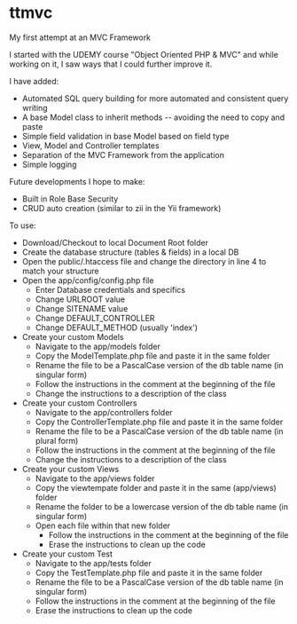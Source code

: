 # ttmvc
My first attempt at an MVC Framework

I started with the UDEMY course "Object Oriented PHP & MVC" and while working on
it, I saw ways that I could further improve it.

I have added:
 * Automated SQL query building for more automated and consistent query writing
 * A base Model class to inherit methods -- avoiding the need to copy and paste
 * Simple field validation in base Model based on field type
 * View, Model and Controller templates
 * Separation of the MVC Framework from the application
 * Simple logging
 
Future developments I hope to make:
 * Built in Role Base Security
 * CRUD auto creation (similar to zii in the Yii framework)

To use:
 * Download/Checkout to local Document Root folder
 * Create the database structure (tables & fields) in a local DB
 * Open the public/.htaccess file and change the directory in line 4 to match your structure
 * Open the app/config/config.php file
   * Enter Database credentials and specifics
   * Change URLROOT value
   * Change SITENAME value
   * Change DEFAULT_CONTROLLER
   * Change DEFAULT_METHOD (usually 'index')
 * Create your custom Models
   * Navigate to the app/models folder
   * Copy the ModelTemplate.php file and paste it in the same folder
   * Rename the file to be a PascalCase version of the db table name (in singular form)
   * Follow the instructions in the comment at the beginning of the file
   * Change the instructions to a description of the class
 * Create your custom Controllers
   * Navigate to the app/controllers folder
   * Copy the ControllerTemplate.php file and paste it in the same folder
   * Rename the file to be a PascalCase version of the db table name (in plural form)
   * Follow the instructions in the comment at the beginning of the file
   * Change the instructions to a description of the class
 * Create your custom Views
   * Navigate to the app/views folder
   * Copy the viewtempate folder and paste it in the same (app/views) folder
   * Rename the folder to be a lowercase version of the db table name (in singular form)
   * Open each file within that new folder
     * Follow the instructions in the comment at the beginning of the file
     * Erase the instructions to clean up the code
 * Create your custom Test
   * Navigate to the app/tests folder
   * Copy the TestTemplate.php file and paste it in the same folder
   * Rename the file to be a PascalCase version of the db table name (in singular form)
   * Follow the instructions in the comment at the beginning of the file
   * Erase the instructions to clean up the code

